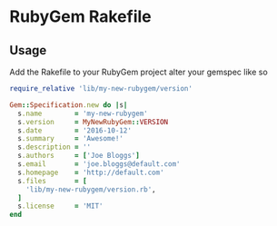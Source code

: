# RubyGem Rakefile

## Usage
Add the Rakefile to your RubyGem project alter your gemspec like so

```ruby
require_relative 'lib/my-new-rubygem/version'

Gem::Specification.new do |s|
  s.name        = 'my-new-rubygem'
  s.version     = MyNewRubyGem::VERSION
  s.date        = '2016-10-12'
  s.summary     = 'Awesome!'
  s.description = ''
  s.authors     = ['Joe Bloggs']
  s.email       = 'joe.bloggs@default.com'
  s.homepage    = 'http://default.com'
  s.files       = [
    'lib/my-new-rubygem/version.rb',
  ]
  s.license     = 'MIT'
end
```

